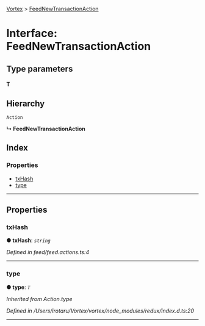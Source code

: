 [Vortex](../README.md) > [FeedNewTransactionAction](../interfaces/feednewtransactionaction.md)

# Interface: FeedNewTransactionAction

## Type parameters
#### T 
## Hierarchy

 `Action`

**↳ FeedNewTransactionAction**

## Index

### Properties

* [txHash](feednewtransactionaction.md#txhash)
* [type](feednewtransactionaction.md#type)

---

## Properties

<a id="txhash"></a>

###  txHash

**● txHash**: *`string`*

*Defined in feed/feed.actions.ts:4*

___
<a id="type"></a>

###  type

**● type**: *`T`*

*Inherited from Action.type*

*Defined in /Users/irotaru/Vortex/vortex/node_modules/redux/index.d.ts:20*

___

